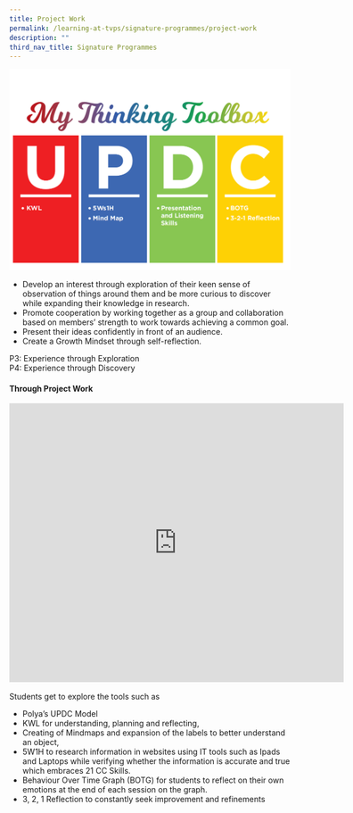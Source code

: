 ```yaml
---
title: Project Work
permalink: /learning-at-tvps/signature-programmes/project-work
description: ""
third_nav_title: Signature Programmes
---
```

![](/images/Curriculum-%20UPDC.png)

* Develop an interest through exploration of their keen sense of observation of things around them and be more curious to discover while expanding their knowledge in research.
* Promote cooperation by working together as a group and collaboration based on members’ strength to work towards achieving a common goal.
* Present their ideas confidently in front of an audience.
* Create a Growth Mindset through self-reflection.

P3: Experience through Exploration <br>
P4: Experience through Discovery

#### Through Project Work

<iframe allowfullscreen="true" height="500" width="600" frameborder="0" src="https://docs.google.com/presentation/d/e/2PACX-1vRqtn2J88k2LvdTVT_TbsceFfNGa3xjoFjnIDK5oi1NIuoCHpHy85x9bbYIn8up-rrVNEZqJo6WBnLA/embed?start=false&amp;loop=true&amp;delayms=10000"></iframe>

Students get to explore the tools such as
* Polya’s UPDC Model
* KWL for understanding, planning and reflecting,
* Creating of Mindmaps and expansion of the labels to better understand an object,
* 5W1H to research information in websites using IT tools such as Ipads and Laptops while verifying whether the information is accurate and true which embraces 21 CC Skills.
* Behaviour Over Time Graph (BOTG) for students to reflect on their own emotions at the end of each session on the graph.
* 3, 2, 1 Reflection to constantly seek improvement and refinements
